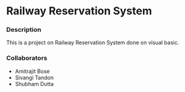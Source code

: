 # Railway Reservation System

### Description

This is a project on Railway Reservation System done on visual basic.

### Collaborators

- Amitrajit Bose
- Sivangi Tandon
- Shubham Dutta
